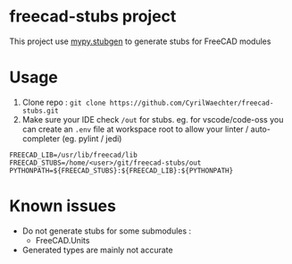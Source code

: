 # freecad-stubs project
This project use [mypy.stubgen](https://github.com/python/mypy/blob/master/mypy/stubgen.py) to generate stubs for FreeCAD modules

# Usage
1. Clone repo : `git clone https://github.com/CyrilWaechter/freecad-stubs.git`
2. Make sure your IDE check `/out` for stubs. eg. for vscode/code-oss you can create an `.env` file
at workspace root to allow your linter / auto-completer (eg. pylint /  jedi) 
```shell
FREECAD_LIB=/usr/lib/freecad/lib
FREECAD_STUBS=/home/<user>/git/freecad-stubs/out
PYTHONPATH=${FREECAD_STUBS}:${FREECAD_LIB}:${PYTHONPATH}
```

# Known issues
* Do not generate stubs for some submodules :
    * FreeCAD.Units
* Generated types are mainly not accurate